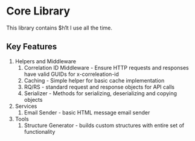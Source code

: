 # Core Library

This library contains $h1t I use all the time.

## Key Features
1. Helpers and Middleware
   1. Correlation ID Middleware - Ensure HTTP requests and responses have valid GUIDs for x-correleation-id
   1. Caching - Simple helper for basic cache implementation
   1. RQ/RS - standard request and response objects for API calls
   1. Serializer - Methods for serializing, deserializing and copying objects
1. Services
   1. Email Sender - basic HTML message email sender
1. Tools
   1. Structure Generator - builds custom structures with entire set of functionality
